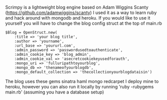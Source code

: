 Scrimpy is a lightweight blog engine based on Adam Wiggins Scanty (https://github.com/adamwiggins/scanty)
I used it as a way to learn ruby and hack around with mongodb and heroku. If you would like to use it yourself
you will have to change the blog config struct at the top of main.rb

    $Blog = OpenStruct.new(
        :title => 'your blog title',
        :author => 'yourname',					
        :url_base => 'yoururl.com',
        :admin_password => 'passwordusedtoauthenticate',
        :admin_cookie_key => 'blog_admin',
        :admin_cookie_val => 'asecretcookiekeyusedforauth',
        :mongo_uri => 'fulluripathtoyourblog',
        :mongo_db => 'thenameofyourblogdb',
        :mongo_default_collection => 'thecollectionyourblogdataisin')
        
The blog uses these gems
sinatra
haml
mongo
redcarpet
I deploy mine to heroku, however you can also run it locally by running 'ruby -rubygems main.rb' (assuming you have a database setup)